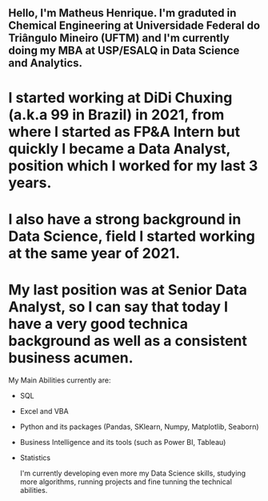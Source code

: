 ## Hello, I'm Matheus Henrique. I'm graduted in Chemical Engineering at Universidade Federal do Triângulo Mineiro (UFTM) and I'm currently doing my MBA at USP/ESALQ in Data Science and Analytics.

# I started working at DiDi Chuxing (a.k.a 99 in Brazil) in 2021, from where I started as FP&A Intern but quickly I became a Data Analyst, position which I worked for my last 3 years.
# I also have a strong background in Data Science, field I started working at the same year of 2021.
# My last position was at Senior Data Analyst, so I can say that today I have a very good technica background as well as a consistent business acumen.

My Main Abilities currently are:

- SQL
- Excel and VBA
- Python and its packages (Pandas, SKlearn, Numpy, Matplotlib, Seaborn)
- Business Intelligence and its tools (such as Power BI, Tableau)
- Statistics

  I'm currently developing even more my Data Science skills, studying more algorithms, running projects and fine tunning the technical abilities.

<!--
**matheushbps/matheushbps** is a ✨ _special_ ✨ repository because its `README.md` (this file) appears on your GitHub profile.

Here are some ideas to get you started:

- 🔭 I’m currently working on ...
- 🌱 I’m currently learning ...
- 👯 I’m looking to collaborate on ...
- 🤔 I’m looking for help with ...
- 💬 Ask me about ...
- 📫 How to reach me: ...
- 😄 Pronouns: ...
- ⚡ Fun fact: ...
-->
